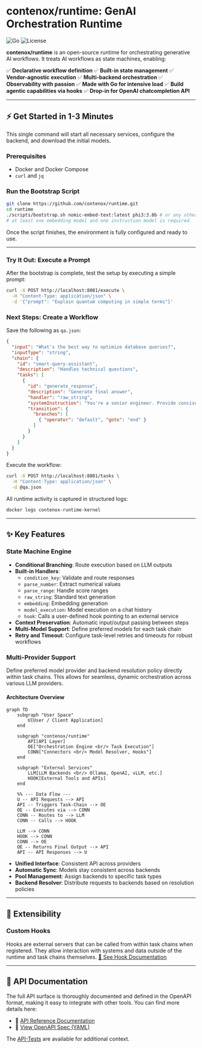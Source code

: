 # contenox/runtime: GenAI Orchestration Runtime

![Go](https://img.shields.io/badge/Go-1.24+-00ADD8?logo=go)
![License](https://img.shields.io/badge/License-Apache%202.0-blue.svg)

**contenox/runtime** is an open-source runtime for orchestrating generative AI workflows. It treats AI workflows as state machines, enabling:

✅ **Declarative workflow definition**
✅ **Built-in state management**
✅ **Vendor-agnostic execution**
✅ **Multi-backend orchestration**
✅ **Observability with passion**
✅ **Made with Go for intensive load**
✅ **Build agentic capabilities via hooks**
✅ **Drop-in for OpenAI chatcompletion API**

-----

## ⚡ Get Started in 1-3 Minutes

This single command will start all necessary services, configure the backend, and download the initial models.

### Prerequisites

  * Docker and Docker Compose
  * `curl` and `jq`

### Run the Bootstrap Script

```bash
git clone https://github.com/contenox/runtime.git
cd runtime
./scripts/bootstrap.sh nomic-embed-text:latest phi3:3.8b # or any other models
# at least one embedding model and one instruction model is required.
```

Once the script finishes, the environment is fully configured and ready to use.

-----

### Try It Out: Execute a Prompt

After the bootstrap is complete, test the setup by executing a simple prompt:

```bash
curl -X POST http://localhost:8081/execute \
  -H "Content-Type: application/json" \
  -d '{"prompt": "Explain quantum computing in simple terms"}'
```

### Next Steps: Create a Workflow

Save the following as `qa.json`:

```json
{
  "input": "What's the best way to optimize database queries?",
  "inputType": "string",
  "chain": {
    "id": "smart-query-assistant",
    "description": "Handles technical questions",
    "tasks": [
      {
        "id": "generate_response",
        "description": "Generate final answer",
        "handler": "raw_string",
        "systemInstruction": "You're a senior engineer. Provide concise, professional answers to technical questions.",
        "transition": {
          "branches": [
            { "operator": "default", "goto": "end" }
          ]
        }
      }
    ]
  }
}
```

Execute the workflow:

```bash
curl -X POST http://localhost:8081/tasks \
  -H "Content-Type: application/json" \
  -d @qa.json
```

All runtime activity is captured in structured logs:

```bash
docker logs contenox-runtime-kernel
```

-----

## ✨ Key Features

### State Machine Engine

  * **Conditional Branching**: Route execution based on LLM outputs
  * **Built-in Handlers**:
      * `condition_key`: Validate and route responses
      * `parse_number`: Extract numerical values
      * `parse_range`: Handle score ranges
      * `raw_string`: Standard text generation
      * `embedding`: Embedding generation
      * `model_execution`: Model execution on a chat history
      * `hook`: Calls a user-defined hook pointing to an external service
  * **Context Preservation**: Automatic input/output passing between steps
  * **Multi-Model Support**: Define preferred models for each task chain
  * **Retry and Timeout**: Configure task-level retries and timeouts for robust workflows

### Multi-Provider Support

Define preferred model provider and backend resolution policy directly within task chains. This allows for seamless, dynamic orchestration across various LLM providers.

#### Architecture Overview

```mermaid
graph TD
    subgraph "User Space"
        U[User / Client Application]
    end

    subgraph "contenox/runtime"
        API[API Layer]
        OE["Orchestration Engine <br/> Task Execution"]
        CONN["Connectors <br/> Model Resolver, Hooks"]
    end

    subgraph "External Services"
        LLM[LLM Backends <br/> Ollama, OpenAI, vLLM, etc.]
        HOOK[External Tools and APIs]
    end

    %% --- Data Flow ---
    U -- API Requests --> API
    API -- Triggers Task-Chain --> OE
    OE -- Executes via --> CONN
    CONN -- Routes to --> LLM
    CONN -- Calls --> HOOK

    LLM --> CONN
    HOOK --> CONN
    CONN --> OE
    OE -- Returns Final Output --> API
    API -- API Responses --> U
```

  * **Unified Interface**: Consistent API across providers
  * **Automatic Sync**: Models stay consistent across backends
  * **Pool Management**: Assign backends to specific task types
  * **Backend Resolver**: Distribute requests to backends based on resolution policies

-----

## 🧩 Extensibility

### Custom Hooks

Hooks are external servers that can be called from within task chains when registered. They allow interaction with systems and data outside of the runtime and task chains themselves.
[🔗 See Hook Documentation](https://www.google.com/search?q=./docs/hooks.md)

-----

## 📘 API Documentation

The full API surface is thoroughly documented and defined in the OpenAPI format, making it easy to integrate with other tools. You can find more details here:

  * 🔗 [API Reference Documentation](https://www.google.com/search?q=./docs/api-reference.md)
  * 🔗 [View OpenAPI Spec (YAML)](https://www.google.com/search?q=./docs/openapi.yaml)

The [API-Tests](https://www.google.com/search?q=./apitests) are available for additional context.
